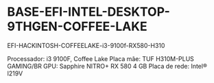 # BASE-EFI-INTEL-DESKTOP-9THGEN-COFFEE-LAKE
EFI-HACKINTOSH-COFFEELAKE-i3-9100f-RX580-H310

Processador: i3 9100F, Coffee Lake
Placa mãe: TUF H310M-PLUS GAMING/BR
GPU: Sapphire NITRO+ RX 580 4 GB
Placa de rede: Intel® I219V
